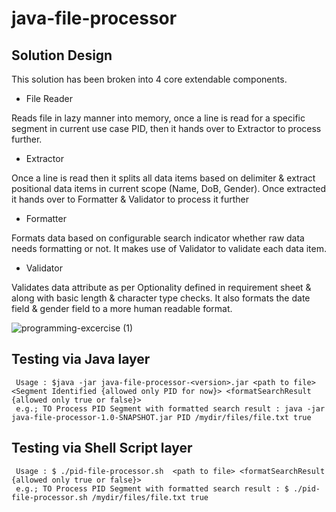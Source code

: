 # java-file-processor
## Solution Design
This solution has been broken into 4 core extendable components.
- File Reader 

Reads file in lazy manner into memory, once a line is read for a specific segment in current use case PID, then it hands over to Extractor to process further.

- Extractor 

Once a line is read then it splits all data items based on delimiter & extract positional data items in current scope (Name, DoB, Gender). Once extracted it hands over to Formatter & Validator to process it further 

- Formatter

Formats data based on configurable search indicator whether raw data needs formatting or not. It makes use of Validator to validate each data item.
  
- Validator

Validates data attribute as per Optionality defined in requirement sheet & along with basic length & character type checks. It also formats the date field & gender field to a more human readable format.


![programming-excercise (1)](https://user-images.githubusercontent.com/18535676/136686436-b9030566-084e-4b9f-a77a-a37e6103aaed.png)

## Testing via Java layer
```console
 Usage : $java -jar java-file-processor-<version>.jar <path to file> <Segment Identified {allowed only PID for now}> <formatSearchResult {allowed only true or false}>
 e.g.; TO Process PID Segment with formatted search result : java -jar java-file-processor-1.0-SNAPSHOT.jar PID /mydir/files/file.txt true
```
## Testing via Shell Script layer
```console
 Usage : $ ./pid-file-processor.sh  <path to file> <formatSearchResult {allowed only true or false}>
 e.g.; TO Process PID Segment with formatted search result : $ ./pid-file-processor.sh /mydir/files/file.txt true
```
